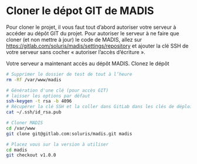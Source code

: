 Cloner le dépot GIT de MADIS
============================

Pour cloner le projet, il vous faut tout d’abord autoriser votre serveur à accéder au dépôt GIT du projet. Pour autoriser le serveur à ne faire que cloner (et non mettre à jour) le code de MADIS, allez sur https://gitlab.com/soluris/madis/settings/repository et ajouter la clé SSH de votre serveur sans cocher « autoriser l’accès d’écriture ».

Votre serveur a maintenant accès au dépôt MADIS. Clonez le dépôt

```bash
# Supprimer le dossier de test de tout à l’heure
rm -Rf /var/www/madis

# Génération d'une clé (pour accès GIT)
# laisser les options par défaut
ssh-keygen -t rsa -b 4096
# Récupérer la clé SSH et la coller dans GitLab dans les clés de déploiements
cat ~/.ssh/id_rsa.pub

# Cloner MADIS
cd /var/www
git clone git@gitlab.com:soluris/madis.git madis

# Placez vous sur la version à utiliser
cd madis
git checkout v1.0.0
```
